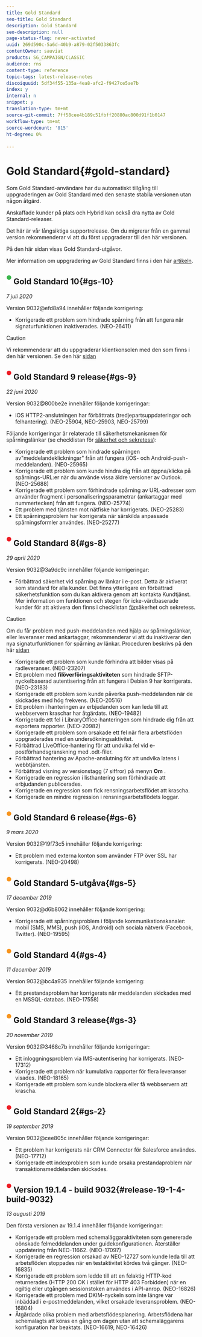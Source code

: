 ```yaml
---
title: Gold Standard
seo-title: Gold Standard
description: Gold Standard
seo-description: null
page-status-flag: never-activated
uuid: 269d590c-5a6d-40b9-a879-02f5033863fc
contentOwner: sauviat
products: SG_CAMPAIGN/CLASSIC
audience: rns
content-type: reference
topic-tags: latest-release-notes
discoiquuid: 5df34f55-135a-4ea8-afc2-f9427ce5ae7b
index: y
internal: n
snippet: y
translation-type: tm+mt
source-git-commit: 7ff58cee4b189c51fbff20880ac800d91f1b0147
workflow-type: tm+mt
source-wordcount: '815'
ht-degree: 0%

---
```



# Gold Standard{#gold-standard}

Som Gold Standard-användare har du automatiskt tillgång till uppgraderingen av Gold Standard med den senaste stabila versionen utan någon åtgärd.

Anskaffade kunder på plats och Hybrid kan också dra nytta av Gold Standard-releaser.

Det här är vår långsiktiga supportrelease. Om du migrerar från en gammal version rekommenderar vi att du först uppgraderar till den här versionen.

På den här sidan visas Gold Standard-utgåvor.

Mer information om uppgradering av Gold Standard finns i den här [artikeln](https://helpx.adobe.com/campaign/kb/gold-standard.html).

## ![](assets/do-not-localize/green_2.png) Gold Standard 10{#gs-10}

_7 juli 2020_

Version 9032@efd8a94 innehåller följande korrigering:

* Korrigerade ett problem som hindrade spårning från att fungera när signaturfunktionen inaktiverades. (NEO-26411)

>[!CAUTION]
>
>Vi rekommenderar att du uppgraderar klientkonsolen med den som finns i den här versionen. Se den här [sidan](../../installation/using/installing-the-client-console.md)

## ![](assets/do-not-localize/red_2.png) Gold Standard 9 release{#gs-9}

_22 juni 2020_

Version 9032@800be2e innehåller följande korrigeringar:

* iOS HTTP2-anslutningen har förbättrats (tredjepartsuppdateringar och felhantering). (NEO-25904, NEO-25903, NEO-25799)

Följande korrigeringar är relaterade till säkerhetsmekanismen för spårningslänkar (se checklistan för [säkerhet och sekretess](https://helpx.adobe.com/campaign/kb/acc-security.html#signature-mechanism)):

* Korrigerade ett problem som hindrade spårningen av&quot;meddelandeklickningar&quot; från att fungera (iOS- och Android-push-meddelanden). (NEO-25965)
* Korrigerade ett problem som kunde hindra dig från att öppna/klicka på spårnings-URL:er när du använde vissa äldre versioner av Outlook.  (NEO-25688)
* Korrigerade ett problem som förhindrade spårning av URL-adresser som använder fragment i personaliseringsparametrar (ankartaggar med nummertecken) från att fungera. (NEO-25774)
* Ett problem med tjänsten mot nätfiske har korrigerats. (NEO-25283)
* Ett spårningsproblem har korrigerats när särskilda anpassade spårningsformler användes. (NEO-25277)

## ![](assets/do-not-localize/red_2.png) Gold Standard 8{#gs-8}

_29 april 2020_

Version 9032@3a9dc9c innehåller följande korrigeringar:

* Förbättrad säkerhet vid spårning av länkar i e-post. Detta är aktiverat som standard för alla kunder. Det finns ytterligare en förbättrad säkerhetsfunktion som du kan aktivera genom att kontakta Kundtjänst. Mer information om funktionen och stegen för icke-värdbaserade kunder för att aktivera den finns i checklistan [för](https://helpx.adobe.com/campaign/kb/acc-security.html#signature-mechanism)säkerhet och sekretess.

>[!CAUTION]
>
>Om du får problem med push-meddelanden med hjälp av spårningslänkar, eller leveranser med ankartaggar, rekommenderar vi att du inaktiverar den nya signaturfunktionen för spårning av länkar. Proceduren beskrivs på den här [sidan](https://helpx.adobe.com/campaign/kb/acc-security.html#signature-mechanism)

* Korrigerade ett problem som kunde förhindra att bilder visas på radleveranser. (NEO-23207)
* Ett problem med **filöverföringsaktiviteten** som hindrade SFTP-nyckelbaserad autentisering från att fungera i Debian 9 har korrigerats. (NEO-23183)
* Korrigerade ett problem som kunde påverka push-meddelanden när de skickades med hög frekvens. (NEO-20516)
* Ett problem i hanteringen av erbjudanden som kan leda till att webbservern kraschar har åtgärdats. (NEO-19482)
* Korrigerade ett fel i LibraryOffice-hanteringen som hindrade dig från att exportera rapporter. (NEO-20982)
* Korrigerade ett problem som orsakade ett fel när flera arbetsflöden uppgraderades med en undersökningsaktivitet.
* Förbättrad LiveOffice-hantering för att undvika fel vid e-postförhandsgranskning med .odt-filer.
* Förbättrad hantering av Apache-anslutning för att undvika latens i webbtjänsten.
* Förbättrad visning av versionstagg (7 siffror) på menyn **Om** .
* Korrigerade en regression i listhantering som förhindrade att erbjudanden publicerades.
* Korrigerade en regression som fick rensningsarbetsflödet att krascha.
* Korrigerade en mindre regression i rensningsarbetsflödets loggar.

## ![](assets/do-not-localize/orange_2.png) Gold Standard 6 release{#gs-6}

_9 mars 2020_

Version 9032@19f73c5 innehåller följande korrigering:

* Ett problem med externa konton som använder FTP över SSL har korrigerats. (NEO-20498)

## ![](assets/do-not-localize/orange_2.png) Gold Standard 5-utgåva{#gs-5}

_17 december 2019_

Version 9032@d6b8062 innehåller följande korrigering:

* Korrigerade ett spårningsproblem i följande kommunikationskanaler: mobil (SMS, MMS), push (iOS, Android) och sociala nätverk (Facebook, Twitter). (NEO-19595)

## ![](assets/do-not-localize/orange_2.png) Gold Standard 4{#gs-4}

_11 december 2019_

Version 9032@bc4a935 innehåller följande korrigering:

* Ett prestandaproblem har korrigerats när meddelanden skickades med en MSSQL-databas. (NEO-17558)

## ![](assets/do-not-localize/orange_2.png) Gold Standard 3 release{#gs-3}

_20 november 2019_

Version 9032@3468c7b innehåller följande korrigeringar:

* Ett inloggningsproblem via IMS-autentisering har korrigerats. (NEO-17312)
* Korrigerade ett problem när kumulativa rapporter för flera leveranser visades. (NEO-18165)
* Korrigerade ett problem som kunde blockera eller få webbservern att krascha.

## ![](assets/do-not-localize/red_2.png) Gold Standard 2{#gs-2}

_19 september 2019_

Version 9032@cee805c innehåller följande korrigeringar:

* Ett problem har korrigerats när CRM Connector för Salesforce användes. (NEO-17712)
* Korrigerade ett indexproblem som kunde orsaka prestandaproblem när transaktionsmeddelanden skickades.

## ![](assets/do-not-localize/red_2.png) Version 19.1.4 - build 9032{#release-19-1-4-build-9032}

_13 augusti 2019_

Den första versionen av 19.1.4 innehåller följande korrigeringar:

* Korrigerade ett problem med schemaläggaraktiviteten som genererade oönskade felmeddelanden under guidekonfigurationen. Återställer uppdatering från NEO-11662. (NEO-17097)
* Korrigerade en regression orsakad av NEO-12727 som kunde leda till att arbetsflöden stoppades när en testaktivitet kördes två gånger. (NEO-16835)
* Korrigerade ett problem som ledde till att en felaktig HTTP-kod returnerades (HTTP 200 OK i stället för HTTP 403 Forbidden) när en ogiltig eller utgången sessionstoken användes i API-anrop. (NEO-16826)
* Korrigerade ett problem med DKIM-nyckeln som inte längre var inbäddad i e-postmeddelanden, vilket orsakade leveransproblem. (NEO-16804)
* Åtgärdade olika problem med arbetsflödesplanering. Arbetsflödena har schemalagts att köras en gång om dagen utan att schemaläggarens konfiguration har beaktats. (NEO-16619, NEO-16426)
